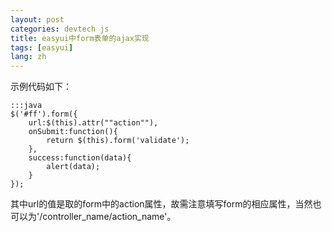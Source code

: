 ```yaml
---
layout: post
categories: devtech js
title: easyui中form表单的ajax实现
tags: [easyui]
lang: zh
---
```


示例代码如下：

	:::java
	$('#ff').form({
	    url:$(this).attr(""action""),
	    onSubmit:function(){
	        return $(this).form('validate');
	    },
	    success:function(data){
	        alert(data);
	    }
	});


其中url的值是取的form中的action属性，故需注意填写form的相应属性，当然也可以为'/controller_name/action_name'。
